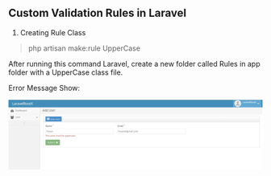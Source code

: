 ## Custom Validation Rules in Laravel

1. Creating Rule Class
> php artisan make:rule UpperCase

After running this command Laravel, create a new folder called Rules in app folder with a UpperCase class file.

Error Message Show:

![Error Message Show](https://github.com/Laravel-RootX/Custom-Validation-Rules-in-Laravel/blob/master/image/Capture.PNG)
